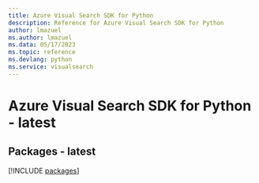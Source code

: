 ```yaml
---
title: Azure Visual Search SDK for Python
description: Reference for Azure Visual Search SDK for Python
author: lmazuel
ms.author: lmazuel
ms.data: 05/17/2023
ms.topic: reference
ms.devlang: python
ms.service: visualsearch
---
```

# Azure Visual Search SDK for Python - latest
## Packages - latest
[!INCLUDE [packages](visual-search-index.md)]